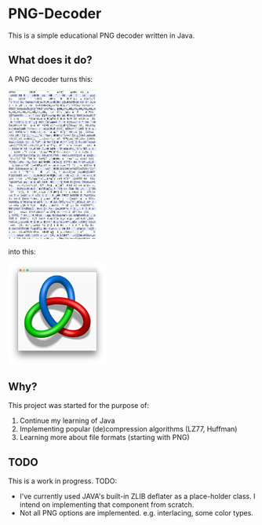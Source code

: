 # PNG-Decoder

This is a simple educational PNG decoder written in Java.

What does it do?
----------------

A PNG decoder turns this:

<img src="preview/raw.png" alt="Raw PNG file" width="180"/></a>

into this:

<img src="preview/decoded.png" alt="Decoded PNG file" width="200"/></a>

Why?
----

This project was started for the purpose of:

1) Continue my learning of Java
2) Implementing popular (de)compression algorithms (LZ77, Huffman)
3) Learning more about file formats (starting with PNG)

TODO
----

This is a work in progress. TODO:

* I've currently used JAVA's built-in ZLIB deflater as a place-holder class. I intend on implementing that component from scratch.
* Not all PNG options are implemented. e.g. interlacing, some color types.
